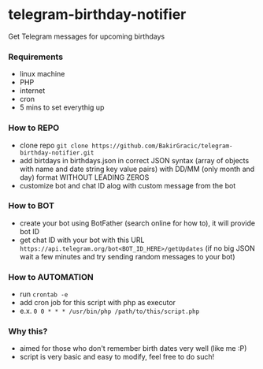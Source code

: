 # telegram-birthday-notifier

Get Telegram messages for upcoming birthdays

### Requirements
- linux machine
- PHP
- internet
- cron
- 5 mins to set everythig up

### How to REPO
- clone repo `git clone https://github.com/BakirGracic/telegram-birthday-notifier.git`
- add birtdays in birthdays.json in correct JSON syntax (array of objects with name and date string key value pairs) with DD/MM (only month and day) format WITHOUT LEADING ZEROS
- customize bot and chat ID alog with custom message from the bot

### How to BOT
- create your bot using BotFather (search online for how to), it will provide bot ID
- get chat ID with your bot with this URL `https://api.telegram.org/bot<BOT_ID_HERE>/getUpdates` (if no big JSON wait a few minutes and try sending random messages to your bot)

### How to AUTOMATION
- run `crontab -e`
- add cron job for this script with php as executor
- e.x. `0 0 * * * /usr/bin/php /path/to/this/script.php`

### Why this?
- aimed for those who don't remember birth dates very well (like me :P)
- script is very basic and easy to modify, feel free to do such!
